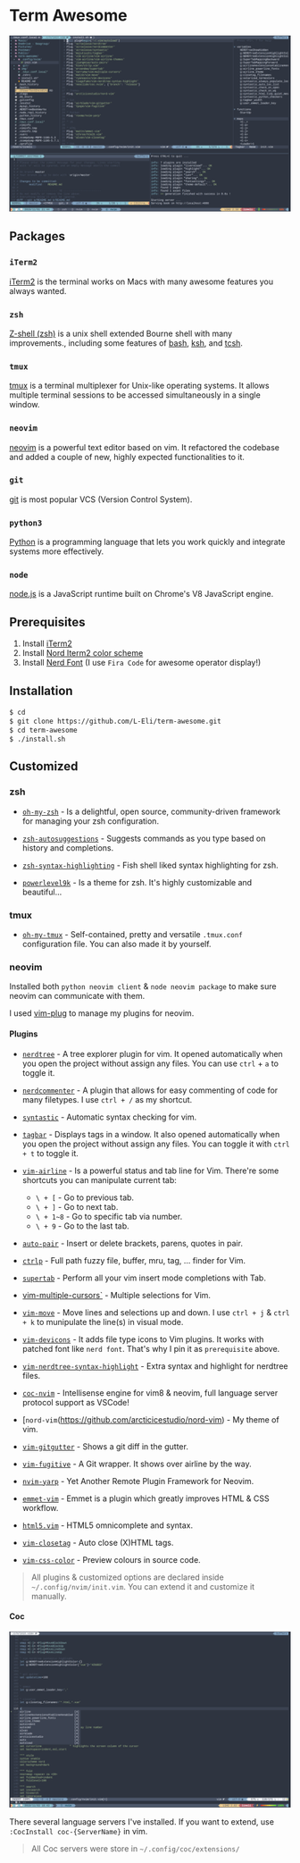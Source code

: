 # Term Awesome

![image](img/image-1.png)

## Packages

### `iTerm2`

[iTerm2](https://iterm2.com/) is the terminal works on Macs with many awesome features you always wanted.

### `zsh`

[Z-shell (zsh)](http://www.zsh.org/) is a unix shell extended Bourne shell with many improvements., including some features of [bash](https://www.gnu.org/software/bash/), [ksh](https://www.well.ox.ac.uk/~johnb/comp/unix/ksh.html), and [tcsh](https://www.tcsh.org).

### `tmux`

[tmux](https://github.com/tmux/tmux) is a terminal multiplexer for Unix-like operating systems. It allows multiple terminal sessions to be accessed simultaneously in a single window.

### `neovim`

[neovim](https://neovim.io) is a powerful text editor based on vim. It refactored the codebase and added a couple of new, highly expected functionalities to it.

### `git`

[git](https://git-scm.com) is most popular VCS (Version Control System).

### `python3`
[Python](https://www.python.org) is a programming language that lets you work quickly and integrate systems more effectively.

### `node`

[node.js](https://nodejs.org) is a JavaScript runtime built on Chrome's V8 JavaScript engine.


## Prerequisites

1. Install [iTerm2](https://www.iterm2.com/)
2. Install [Nord Iterm2 color scheme](https://github.com/arcticicestudio/nord-iterm2)
3. Install [Nerd Font](https://github.com/ryanoasis/nerd-fonts) (I use `Fira Code` for awesome operator display!)

## Installation

```shell=
$ cd
$ git clone https://github.com/L-Eli/term-awesome.git
$ cd term-awesome
$ ./install.sh
```

## Customized

### zsh

* [`oh-my-zsh`](https://ohmyz.sh) - Is a delightful, open source, community-driven framework for managing your zsh configuration.

* [`zsh-autosuggestions`](https://github.com/zsh-users/zsh-autosuggestions) - Suggests commands as you type based on history and completions.
  
* [`zsh-syntax-highlighting`](https://github.com/zsh-users/zsh-syntax-highlighting) - Fish shell liked syntax highlighting for zsh.

* [`powerlevel9k`](https://github.com/Powerlevel9k/powerlevel9k) - Is a theme for zsh. It's highly customizable and beautiful...

### tmux
* [`oh-my-tmux`](https://github.com/gpakosz/.tmux) - Self-contained, pretty and versatile `.tmux.conf` configuration file. You can also made it by yourself.
  
### neovim

Installed both `python neovim client` & `node neovim package` to make sure neovim can communicate with them.

I used [vim-plug](https://github.com/junegunn/vim-plug) to manage my plugins for neovim.

#### Plugins

* [`nerdtree`](https://github.com/scrooloose/nerdtree) - A tree explorer plugin for vim. It opened automatically when you open the project without assign any files. You can use `ctrl` + `a` to toggle it.

* [`nerdcommenter`](https://github.com/scrooloose/nerdcommenter) - A plugin that allows for easy commenting of code for many filetypes. I use `ctrl + /` as my shortcut.

* [`syntastic`](https://github.com/vim-syntastic/syntastic) - Automatic syntax checking for vim.

* [`tagbar`](https://github.com/majutsushi/tagbar) - Displays tags in a window. It also opened automatically when you open the project without assign any files. You can toggle it with `ctrl + t` to toggle it.

* [`vim-airline`](https://github.com/vim-airline/vim-airline) - Is a powerful status and tab line for Vim. There're some shortcuts you can manipulate current tab:
  * `\ + [` - Go to previous tab.
  * `\ + ]` - Go to next tab.
  * `\ + 1~8` - Go to specific tab via number.
  * `\ + 9` - Go to the last tab.
  
* [`auto-pair`](https://github.com/jiangmiao/auto-pairs) - Insert or delete brackets, parens, quotes in pair.

* [`ctrlp`](https://github.com/kien/ctrlp.vim) - Full path fuzzy file, buffer, mru, tag, ... finder for Vim.

* [`supertab`](https://github.com/ervandew/supertab) - Perform all your vim insert mode completions with Tab.

* [vim-multiple-cursors`](https://github.com/terryma/vim-multiple-cursors) - Multiple selections for Vim.

* [`vim-move`](https://github.com/matze/vim-move) - Move lines and selections up and down. I use `ctrl + j` & `ctrl + k` to munipulate the line(s) in visual mode.

* [`vim-devicons`](https://github.com/ryanoasis/vim-devicons) - It adds file type icons to Vim plugins. It works with patched font like `nerd font`. That's why I pin it as `prerequisite` above.

* [`vim-nerdtree-syntax-highlight`](https://github.com/tiagofumo/vim-nerdtree-syntax-highlight) - Extra syntax and highlight for nerdtree files.

* [`coc-nvim`](https://github.com/neoclide/coc.nvim) - Intellisense engine for vim8 & neovim, full language server protocol support as VSCode!

* [`nord-vim`(https://github.com/arcticicestudio/nord-vim) - My theme of vim.

* [`vim-gitgutter`](https://github.com/airblade/vim-gitgutter) - Shows a git diff in the gutter.

* [`vim-fugitive`](https://github.com/tpope/vim-fugitive) - A Git wrapper. It shows over airline by the way.

* [`nvim-yarp`](https://github.com/roxma/nvim-yarp) - Yet Another Remote Plugin Framework for Neovim.

* [`emmet-vim`](https://github.com/mattn/emmet-vim) - Emmet is a plugin which greatly improves HTML & CSS workflow.

* [`html5.vim`](https://github.com/othree/html5.vim) - HTML5 omnicomplete and syntax.

* [`vim-closetag`](https://github.com/alvan/vim-closetag) - Auto close (X)HTML tags.

* [`vim-css-color`](https://github.com/ap/vim-css-color) - Preview colours in source code.

> All plugins & customized options are declared inside `~/.config/nvim/init.vim`. You can extend it and customize it manually.

#### Coc

![image](img/image-2.png)

There several language servers I've installed. If you want to extend, use `:CocInstall coc-{ServerName}` in vim.

> All Coc servers were store in `~/.config/coc/extensions/`
